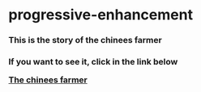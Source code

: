 # progressive-enhancement
<h3> This is the story of the chinees farmer<h3/>
<p> If you want to see it, click in the link below <p>
  <a href="https://benna93.github.io/progressive-enhancement">The chinees farmer</a>
